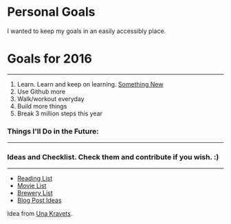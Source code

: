 Personal Goals
==============

I wanted to keep my goals in an easily accessibly place.


# Goals for 2016
---
1. Learn. Learn and keep on learning. [Something New](https://github.com/nick-novak/Goals-n-such/blob/master/something-new/something-new.md)
2. Use Github more
3. Walk/workout everyday
4. Build more things
5. Break 3 million steps this year


### Things I'll Do in the Future:
---


### Ideas and Checklist. Check them and contribute if you wish. :)
---
- [Reading List](https://github.com/nick-novak/Goals-n-such/blob/master/checklists-and-ideas/book-checklist.md)
- [Movie List](https://github.com/nick-novak/Goals-n-such/blob/master/checklists-and-ideas/movies-checklist.md)
- [Brewery List](https://github.com/nick-novak/Goals-n-such/blob/master/checklists-and-ideas/brewery-checklist.md)
- [Blog Post Ideas](https://github.com/nick-novak/Goals-n-such/blob/master/checklists-and-ideas/blog-ideas.md)

Idea from [Una Kravets](https://github.com/una).